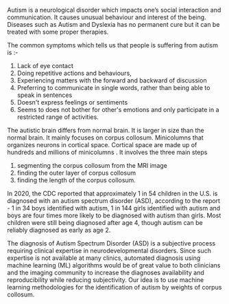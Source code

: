 Autism is a neurological disorder which impacts one’s social interaction and communication. It causes unusual behaviour and interest of the being.
Diseases such as Autism and Dyslexia has no permanent cure but it can be treated with some proper therapies. 

The common symptoms which tells us that people is suffering from autism is :- 
1) Lack of eye contact
2) Doing repetitive actions and behaviours, 
3) Experiencing matters with the forward and backward of discussion
4) Preferring to communicate in single words, rather than being able to speak in sentences
5) Doesn't express feelings or sentiments 
6) Seems to does not bother for other's emotions and only participate in a restricted range of activities.

The autistic brain differs from normal brain. It is larger in size than the normal brain. It mainly focuses on corpus collosum. 
Minicolumns that organizes neurons in cortical space. Cortical space are made up of hundreds and millions of minicolumns . 
It involves the three main steps 
1) segmenting the corpus collosum from the MRI image 
2) finding the outer layer of corpus collosum 
3) finding the length of the corpus collosum. 

In 2020, the CDC reported that approximately 1 in 54 children in the U.S. is diagnosed with an autism spectrum disorder (ASD), according to the report - 1 in 34 boys 
identified with autism, 1 in 144 girls identified with autism and boys are four times more likely to be diagnosed with autism than girls. Most children were still 
being diagnosed after age 4, though autism can be reliably diagnosed as early as age 2.

The diagnosis of Autism Spectrum Disorder (ASD) is a subjective process requiring clinical expertise in neurodevelopmental disorders. Since such expertise is not available
at many clinics, automated diagnosis using machine learning (ML) algorithms would be of great value to both clinicians and the imaging community to increase the diagnoses 
availability and reproducibility while reducing subjectivity. Our idea is to use machine learning methodologies for the identification of autism by weights of corpus collosum.
